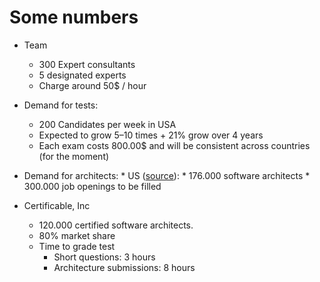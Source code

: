 # Some numbers

* Team
    * 300 Expert consultants
    * 5 designated experts
    * Charge around 50$ / hour


* Demand for tests:
    * 200 Candidates per week in USA
    * Expected to grow 5–10 times + 21% grow over 4 years
    * Each exam costs 800.00$ and will be consistent across countries (for the moment)

* Demand for architects:
    *
    US ([source](https://distantjob.com/blog/software-architect/#:~:text=Currently,%20there%20are%20over%20176,000,openings%20yet%20to%20be%20filled.)):
        * 176.000 software architects
        * 300.000 job openings to be filled
* Certificable, Inc
    * 120.000 certified software architects.
    * 80% market share
    * Time to grade test
        * Short questions: 3 hours
        * Architecture submissions: 8 hours
  




